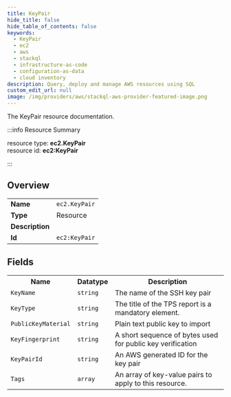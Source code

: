 ```yaml
---
title: KeyPair
hide_title: false
hide_table_of_contents: false
keywords:
  - KeyPair
  - ec2
  - aws
  - stackql
  - infrastructure-as-code
  - configuration-as-data
  - cloud inventory
description: Query, deploy and manage AWS resources using SQL
custom_edit_url: null
image: /img/providers/aws/stackql-aws-provider-featured-image.png
---
```

The KeyPair resource documentation.

:::info Resource Summary

<div class="row">
<div class="providerDocColumn">
<span>resource type:&nbsp;<b>ec2.KeyPair</b></span><br />
<span>resource id:&nbsp;<b>ec2:KeyPair</b></span><br />
</div>
</div>

:::

## Overview
<table><tbody>
<tr><td><b>Name</b></td><td><code>ec2.KeyPair</code></td></tr>
<tr><td><b>Type</b></td><td>Resource</td></tr>
<tr><td><b>Description</b></td><td></td></tr>
<tr><td><b>Id</b></td><td><code>ec2:KeyPair</code></td></tr>
</tbody></table>

## Fields
<table><tbody>
<tr><th>Name</th><th>Datatype</th><th>Description</th></tr>
<tr><td><code>KeyName</code></td><td><code>string</code></td><td>The name of the SSH key pair</td></tr><tr><td><code>KeyType</code></td><td><code>string</code></td><td>The title of the TPS report is a mandatory element.</td></tr><tr><td><code>PublicKeyMaterial</code></td><td><code>string</code></td><td>Plain text public key to import</td></tr><tr><td><code>KeyFingerprint</code></td><td><code>string</code></td><td>A short sequence of bytes used for public key verification</td></tr><tr><td><code>KeyPairId</code></td><td><code>string</code></td><td>An AWS generated ID for the key pair</td></tr><tr><td><code>Tags</code></td><td><code>array</code></td><td>An array of key-value pairs to apply to this resource.</td></tr>
</tbody></table>